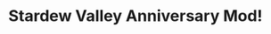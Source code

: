 # Stardew Valley Anniversary Mod!

<!-- ![mod in the wild](https://raw.githubusercontent.com/githubschman/Anniversary/master/Anniversary/images/HappyAnniversaryBabe.gif)

## How to Play

Get the latest version of SMAPI, an open-source modding API for Stardew Valley 
```
https://github.com/Pathoschild/SMAPI/releases
```

Add 'Talked To You' to your mods folder:
```
cd (... filepath)/Stardew\ Valley/Contents/MacOS/Mods
git clone https://github.com/githubschman/Anniversary
```

If you are married before you download this mod, don't worry! Your anniversary date will be calculated.

If you get married while this mod is installed, your wedding day will be your anniversary.

On the day before your anniversary, a letter will be queued to your mailbox, informing you of a special event. Go outside, and your spouse will give you a special anniversary present!-->
